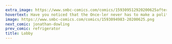 ```yaml
---
extra_image: https://www.smbc-comics.com/comics/159309512920200625after.png
hovertext: Have you noticed that the Once-ler never has to make a political contribution in order to get logging rights
image: https://www.smbc-comics.com/comics/1593094983-20200625.png
next_comic: jonathan-dowling
prev_comic: refrigerator
title: Lobby
---
```


